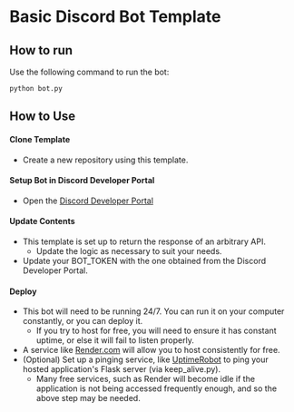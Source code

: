 # Basic Discord Bot Template

## How to run
Use the following command to run the bot:
```
python bot.py
```

## How to Use
#### Clone Template
- Create a new repository using this template.

#### Setup Bot in Discord Developer Portal
- Open the [Discord Developer Portal](https://discord.com/developers/applications)

#### Update Contents
- This template is set up to return the response of an arbitrary API.
  - Update the logic as necessary to suit your needs.
- Update your BOT_TOKEN with the one obtained from the Discord Developer Portal.

#### Deploy
- This bot will need to be running 24/7. You can run it on your computer constantly, or you can deploy it.
  - If you try to host for free, you will need to ensure it has constant uptime, or else it will fail to listen properly.
- A service like [Render.com](https://www.render.com/) will allow you to host consistently for free.
- (Optional) Set up a pinging service, like [UptimeRobot](https://uptimerobot.com/) to ping your hosted application's Flask server (via keep_alive.py).
  - Many free services, such as Render will become idle if the application is not being accessed frequently enough, and so the above step may be needed.
